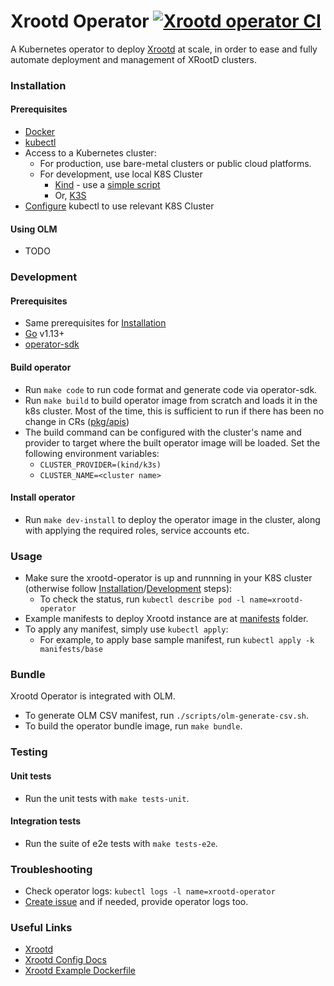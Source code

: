 # Xrootd Operator [![Xrootd operator CI](https://github.com/shivanshs9/xrootd-operator/workflows/Xrootd%20operator%20CI/badge.svg)](https://github.com/shivanshs9/xrootd-operator/actions?query=workflow%3A"Xrootd+operator+CI")

A Kubernetes operator to deploy [Xrootd](https://github.com/xrootd/xrootd) at scale, in order to ease and fully automate deployment and management of XRootD clusters.

### Installation

#### Prerequisites

- [Docker](https://docs.docker.com/get-docker/)
- [kubectl](https://kubernetes.io/docs/tasks/tools/install-kubectl/)
- Access to a Kubernetes cluster:
  - For production, use bare-metal clusters or public cloud platforms.
  - For development, use local K8S Cluster
    - [Kind](https://kind.sigs.k8s.io/) - use a [simple script](https://github.com/k8s-school/kind-travis-ci/blob/master/k8s-create.sh)
    - Or, [K3S](https://k3s.io/)
- [Configure](https://success.docker.com/article/how-to-use-kubectl-to-manage-multiple-kubernetes-clusters) kubectl to use relevant K8S Cluster

#### Using OLM

- TODO

### Development

#### Prerequisites

- Same prerequisites for [Installation](#Installation)
- [Go](https://golang.org/doc/install) v1.13+
- [operator-sdk](https://sdk.operatorframework.io/docs/install-operator-sdk/)

#### Build operator

- Run `make code` to run code format and generate code via operator-sdk.
- Run `make build` to build operator image from scratch and loads it in the k8s cluster. Most of the time, this is sufficient to run if there has been no change in CRs ([pkg/apis](pkg/apis))
- The build command can be configured with the cluster's name and provider to target where the built operator image will be loaded. Set the following environment variables:
  - `CLUSTER_PROVIDER=(kind/k3s)`
  - `CLUSTER_NAME=<cluster name>`

#### Install operator

- Run `make dev-install` to deploy the operator image in the cluster, along with applying the required roles, service accounts etc.

### Usage

- Make sure the xrootd-operator is up and runnning in your K8S cluster (otherwise follow [Installation](#Installation)/[Development](#Development) steps):
  - To check the status, run `kubectl describe pod -l name=xrootd-operator`
- Example manifests to deploy Xrootd instance are at [manifests](manifests) folder.
- To apply any manifest, simply use `kubectl apply`:
  - For example, to apply base sample manifest, run `kubectl apply -k manifests/base`

### Bundle

Xrootd Operator is integrated with OLM.

- To generate OLM CSV manifest, run `./scripts/olm-generate-csv.sh`.
- To build the operator bundle image, run `make bundle`.

### Testing

#### Unit tests

- Run the unit tests with `make tests-unit`.

#### Integration tests

- Run the suite of e2e tests with `make tests-e2e`.

### Troubleshooting

- Check operator logs: `kubectl logs -l name=xrootd-operator`
- [Create issue](https://github.com/shivanshs9/xrootd-operator/issues/new/choose) and if needed, provide operator logs too.

### Useful Links

- [Xrootd](https://xrootd.slac.stanford.edu/index.html)
- [Xrootd Config Docs](https://xrootd.slac.stanford.edu/doc/dev50/xrd_config.htm)
- [Xrootd Example Dockerfile](https://github.com/lnielsen/xrootd-docker/blob/master/Dockerfile)
